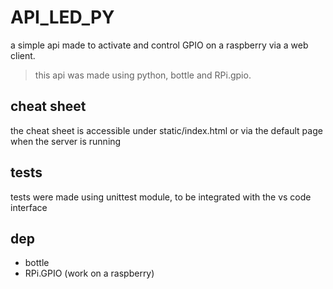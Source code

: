 # API_LED_PY
a simple api made to activate and control GPIO on a raspberry via a web client.
> this api was made using python, bottle and RPi.gpio.

## cheat sheet
the cheat sheet is accessible under static/index.html or via the default page when the server is running

## tests
tests were made using unittest module, to be integrated with the vs code interface

## dep
- bottle
- RPi.GPIO (work on a raspberry)